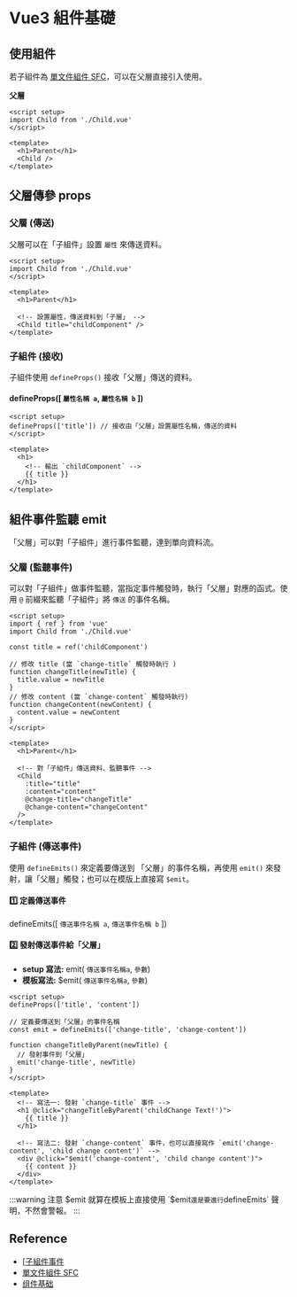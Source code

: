 # Vue3 組件基礎

## 使用組件

若子組件為 [單文件組件 SFC]，可以在父層直接引入使用。

**父層**

```vue {2,7}
<script setup>
import Child from './Child.vue'
</script>

<template>
  <h1>Parent</h1>
  <Child />
</template>
```

## 父層傳參 props

### **父層 (傳送)**

父層可以在「子組件」設置 `屬性` 來傳送資料。

```vue {9}
<script setup>
import Child from './Child.vue'
</script>

<template>
  <h1>Parent</h1>

  <!-- 設置屬性，傳送資料到「子層」 -->
  <Child title="childComponent" />
</template>
```

### **子組件 (接收)**

子組件使用 `defineProps()` 接收「父層」傳送的資料。

#### defineProps([ `屬性名稱 a`, `屬性名稱 b` ])

```vue {2,8}
<script setup>
defineProps(['title']) // 接收由「父層」設置屬性名稱，傳送的資料
</script>

<template>
  <h1>
    <!-- 輸出 `childComponent` -->
    {{ title }}
  </h1>
</template>
```

## 組件事件監聽 emit

「父層」可以對「子組件」進行事件監聽，達到單向資料流。

### **父層 (監聽事件)**

可以對「子組件」做事件監聽，當指定事件觸發時，執行「父層」對應的函式。使用 `@` 前綴來監聽「子組件」將 `傳送` 的事件名稱。

```vue {08-10,12-14,24-25}
<script setup>
import { ref } from 'vue'
import Child from './Child.vue'

const title = ref('childComponent')

// 修改 title (當 `change-title` 觸發時執行 )
function changeTitle(newTitle) {
  title.value = newTitle
}
// 修改 content (當 `change-content` 觸發時執行)
function changeContent(newContent) {
  content.value = newContent
}
</script>

<template>
  <h1>Parent</h1>

  <!-- 對「子組件」傳送資料、監聽事件 -->
  <Child
    :title="title"
    :content="content"
    @change-title="changeTitle"
    @change-content="changeContent"
  />
</template>
```

### **子組件 (傳送事件)**

使用 `defineEmits()` 來定義要傳送到 「父層」的事件名稱，再使用 `emit()` 來發射，讓「父層」觸發；也可以在模版上直接寫 `$emit`。

#### **1️⃣ 定義傳送事件**

defineEmits([ `傳送事件名稱 a`, `傳送事件名稱 b` ])

#### **2️⃣ 發射傳送事件給「父層」**

- **setup 寫法:** emit( `傳送事件名稱a`, `參數`)
- **模板寫法:** $emit( `傳送事件名稱a`, `參數`)

```vue {5,9,15,20}
<script setup>
defineProps(['title', 'content'])

// 定義要傳送到「父層」的事件名稱
const emit = defineEmits(['change-title', 'change-content'])

function changeTitleByParent(newTitle) {
  // 發射事件到「父層」
  emit('change-title', newTitle)
}
</script>

<template>
  <!-- 寫法一: 發射 `change-title` 事件 -->
  <h1 @click="changeTitleByParent('childChange Text!')">
    {{ title }}
  </h1>

  <!-- 寫法二: 發射 `change-content` 事件，也可以直接寫作 `emit('change-content', 'child change content')` -->
  <div @click="$emit('change-content', 'child change content')">
    {{ content }}
  </div>
</template>
```

:::warning 注意 $emit
就算在模板上直接使用 `$emit`還是要進行`defineEmits` 聲明，不然會警報。
:::

## Reference

[子組件事件]: https://cn.vuejs.org/guide/components/events.html
[單文件組件 sfc]: https://cn.vuejs.org/guide/scaling-up/sfc.html

- [[子組件事件]
- [單文件組件 SFC]
- [组件基础](https://cn.vuejs.org/guide/essentials/component-basics.html#using-a-component)
